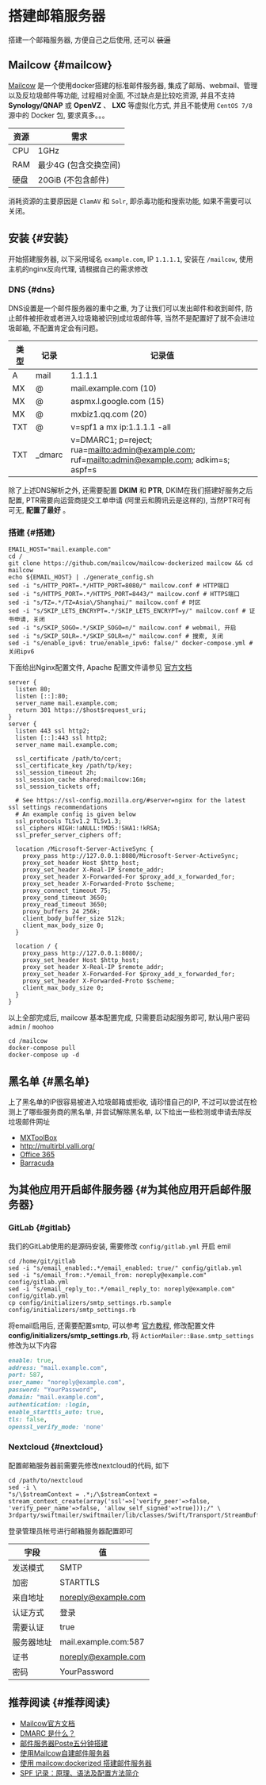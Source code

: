 # 搭建邮箱服务器


搭建一个邮箱服务器, 方便自己之后使用, 还可以 ~~装逼~~


## Mailcow {#mailcow}

[Mailcow](https://mailcow.email/) 是一个使用docker搭建的标准邮件服务器, 集成了邮局、webmail、管理以及反垃圾邮件等功能, 过程相对全面, 不过缺点是比较吃资源, 并且不支持 **Synology/QNAP** 或 **OpenVZ** 、 **LXC** 等虚拟化方式, 并且不能使用 `CentOS 7/8` 源中的 Docker 包, 要求真多。。。

| 资源 | 需求          |
|----|-------------|
| CPU | 1GHz          |
| RAM | 最少4G (包含交换空间) |
| 硬盘 | 20GiB (不包含邮件) |

消耗资源的主要原因是 `ClamAV` 和 `Solr`, 即杀毒功能和搜索功能, 如果不需要可以关闭。


## 安装 {#安装}

开始搭建服务器, 以下采用域名 `example.com`, IP `1.1.1.1`, 安装在 `/mailcow`, 使用主机的nginx反向代理, 请根据自己的需求修改


### DNS {#dns}

DNS设置是一个邮件服务器的重中之重, 为了让我们可以发出邮件和收到邮件, 防止邮件被拒收或者进入垃圾箱被识别成垃圾邮件等, 当然不是配置好了就不会进垃圾邮箱, 不配置肯定会有问题。

| 类型 | 记录    | 记录值                                                                                              |
|----|-------|--------------------------------------------------------------------------------------------------|
| A   | mail    | 1.1.1.1                                                                                             |
| MX  | @       | mail.example.com (10)                                                                               |
| MX  | @       | aspmx.l.google.com (15)                                                                             |
| MX  | @       | mxbiz1.qq.com (20)                                                                                  |
| TXT | @       | v=spf1 a mx ip:1.1.1.1 -all                                                                         |
| TXT | \_dmarc | v=DMARC1; p=reject; rua=<mailto:admin@example.com>; ruf=<mailto:admin@example.com>; adkim=s; aspf=s |

除了上述DNS解析之外, 还需要配置 **DKIM** 和 **PTR**, DKIM在我们搭建好服务之后配置, PTR需要向运营商提交工单申请 (阿里云和腾讯云是这样的), 当然PTR可有可无, **配置了最好** 。


### 搭建 {#搭建}

```shell
EMAIL_HOST="mail.example.com"
cd /
git clone https://github.com/mailcow/mailcow-dockerized mailcow && cd mailcow
echo ${EMAIL_HOST} | ./generate_config.sh
sed -i "s/HTTP_PORT=.*/HTTP_PORT=8080/" mailcow.conf # HTTP端口
sed -i "s/HTTPS_PORT=.*/HTTPS_PORT=8443/" mailcow.conf # HTTPS端口
sed -i "s/TZ=.*/TZ=Asia\/Shanghai/" mailcow.conf # 时区
sed -i "s/SKIP_LETS_ENCRYPT=.*/SKIP_LETS_ENCRYPT=y/" mailcow.conf # 证书申请, 关闭
sed -i "s/SKIP_SOGO=.*/SKIP_SOGO=n/" mailcow.conf # webmail, 开启
sed -i "s/SKIP_SOLR=.*/SKIP_SOLR=n/" mailcow.conf # 搜索, 关闭
sed -i "s/enable_ipv6: true/enable_ipv6: false/" docker-compose.yml # 关闭ipv6
```

下面给出Nginx配置文件, Apache 配置文件请参见 [官方文档](https://mailcow.github.io/mailcow-dockerized-docs/firststeps-rp/#apache-24)

```Nginx
server {
  listen 80;
  listen [::]:80;
  server_name mail.example.com;
  return 301 https://$host$request_uri;
}
server {
  listen 443 ssl http2;
  listen [::]:443 ssl http2;
  server_name mail.example.com;

  ssl_certificate /path/to/cert;
  ssl_certificate_key /path/tp/key;
  ssl_session_timeout 2h;
  ssl_session_cache shared:mailcow:16m;
  ssl_session_tickets off;

  # See https://ssl-config.mozilla.org/#server=nginx for the latest ssl settings recommendations
  # An example config is given below
  ssl_protocols TLSv1.2 TLSv1.3;
  ssl_ciphers HIGH:!aNULL:!MD5:!SHA1:!kRSA;
  ssl_prefer_server_ciphers off;

  location /Microsoft-Server-ActiveSync {
    proxy_pass http://127.0.0.1:8080/Microsoft-Server-ActiveSync;
    proxy_set_header Host $http_host;
    proxy_set_header X-Real-IP $remote_addr;
    proxy_set_header X-Forwarded-For $proxy_add_x_forwarded_for;
    proxy_set_header X-Forwarded-Proto $scheme;
    proxy_connect_timeout 75;
    proxy_send_timeout 3650;
    proxy_read_timeout 3650;
    proxy_buffers 24 256k;
    client_body_buffer_size 512k;
    client_max_body_size 0;
  }

  location / {
    proxy_pass http://127.0.0.1:8080/;
    proxy_set_header Host $http_host;
    proxy_set_header X-Real-IP $remote_addr;
    proxy_set_header X-Forwarded-For $proxy_add_x_forwarded_for;
    proxy_set_header X-Forwarded-Proto $scheme;
    client_max_body_size 0;
  }
}
```

以上全部完成后, mailcow 基本配置完成, 只需要启动起服务即可, 默认用户密码 `admin` / `moohoo`

```shell
cd /mailcow
docker-compose pull
docker-compose up -d
```


## 黑名单 {#黑名单}

上了黑名单的IP很容易被进入垃圾邮箱或拒收, 请珍惜自己的IP, 不过可以尝试在检测上了哪些服务商的黑名单, 并尝试解除黑名单, 以下给出一些检测或申请去除反垃圾邮件网址

-   [MXToolBox](https://mxtoolbox.com/SuperTool.aspx)
-   <http://multirbl.valli.org/>
-   [Office 365](https://sender.office.com/)
-   [Barracuda](https://www.barracudacentral.org/rbl/removal-request)


## 为其他应用开启邮件服务器 {#为其他应用开启邮件服务器}


### GitLab {#gitlab}

我们的GitLab使用的是源码安装, 需要修改 `config/gitlab.yml` 开启 emil

```shell
cd /home/git/gitlab
sed -i "s/email_enabled:.*/email_enabled: true/" config/gitlab.yml
sed -i "s/email_from:.*/email_from: noreply@example.com" config/gitlab.yml
sed -i "s/email_reply_to:.*/email_reply_to: noreply@example.com" config/gitlab.yml
cp config/initializers/smtp_settings.rb.sample config/initializers/smtp_settings.rb
```

将email启用后, 还需要配置smtp, 可以参考 [官方教程](https://docs.gitlab.com/omnibus/settings/smtp.html#mailcow), 修改配置文件 **config/initializers/smtp\_settings.rb**, 将 `ActionMailer::Base.smtp_settings` 修改为以下内容

```ruby
enable: true,
address: "mail.example.com",
port: 587,
user_name: "noreply@example.com",
password: "YourPassword",
domain: "mail.example.com",
authentication: :login,
enable_starttls_auto: true,
tls: false,
openssl_verify_mode: 'none'
```


### Nextcloud {#nextcloud}

配置邮箱服务器前需要先修改nextcloud的代码, 如下

```shell
cd /path/to/nextcloud
sed -i \
"s/\$streamContext = .*;/\$streamContext = stream_context_create(array('ssl'=>['verify_peer'=>false, 'verify_peer_name'=>false, 'allow_self_signed'=>true]));/" \
3rdparty/swiftmailer/swiftmailer/lib/classes/Swift/Transport/StreamBuffer.php
```

登录管理员帐号进行邮箱服务器配置即可

| 字段  | 值                   |
|-----|---------------------|
| 发送模式 | SMTP                 |
| 加密  | STARTTLS             |
| 来自地址 | noreply@example.com  |
| 认证方式 | 登录                 |
| 需要认证 | true                 |
| 服务器地址 | mail.example.com:587 |
| 证书  | noreply@example.com  |
| 密码  | YourPassword         |


## 推荐阅读 {#推荐阅读}

-   [Mailcow官方文档](https://mailcow.github.io/mailcow-dockerized-docs/)
-   [DMARC 是什么？](https://www.cnblogs.com/dmarcly/p/10947796.html)
-   [邮件服务器Poste五分钟搭建](https://newpants.top/2019/11/14/%E9%82%AE%E4%BB%B6%E6%9C%8D%E5%8A%A1%E5%99%A8Poste%E4%BA%94%E5%88%86%E9%92%9F%E6%90%AD%E5%BB%BA/)
-   [使用Mailcow自建邮件服务器](https://lala.im/4168.html)
-   [使用 mailcow:dockerized 搭建邮件服务器](https://low.bi/p/r7VbxEKo3zA)
-   [SPF 记录：原理、语法及配置方法简介](http://www.renfei.org/blog/introduction-to-spf.html)

